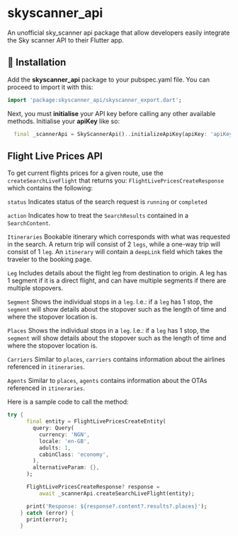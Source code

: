 # skyscanner_api

An unofficial sky_scanner api package that allow developers easily integrate the Sky scanner API to their Flutter app.


## 🚀 Installation
Add the **skyscanner_api** package to your pubspec.yaml file.
You can proceed to import it with this:

   ```Dart
  import 'package:skyscanner_api/skyscanner_export.dart';
```

Next, you must **initialise** your API key before calling any other available methods.
Initialise your **apiKey** like so:
```Dart
  final _scannerApi = SkyScannerApi()..initializeApiKey(apiKey: 'apiKey');
```

## Flight Live Prices API
To get current flights prices for a given route, use the `createSearchLiveFlight` that returns you: `FlightLivePricesCreateResponse` which contains the following:

`status`
Indicates status of the search request is  `running`  or  `completed`

`action`
Indicates how to treat the  `SearchResults`  contained in a  `SearchContent`. 

`Itineraries`
Bookable itinerary which corresponds with what was requested in the search. A return trip will consist of 2  `legs`, while a one-way trip will consist of 1  `leg`. An  `itinerary`  will contain a  `deepLink`  field which takes the traveler to the booking page.

`Leg`
Includes details about the flight leg from destination to origin. A leg has 1 segment if it is a direct flight, and can have multiple segments if there are multiple stopovers.

`Segment`
Shows the individual stops in a  `leg`. I.e.: if a  `leg`  has 1 stop, the  `segment`  will show details about the stopover such as the length of time and where the stopover location is.

`Places`
Shows the individual stops in a  `leg`. I.e.: if a  `leg`  has 1 stop, the  `segment`  will show details about the stopover such as the length of time and where the stopover location is.

`Carriers`
Similar to  `places`,  `carriers`  contains information about the airlines referenced in  `itineraries`.

`Agents`
Similar to  `places`,  `agents`  contains information about the OTAs referenced in  `itineraries`.

Here is a sample code to call the method:
```Dart
try {
      final entity = FlightLivePricesCreateEntity(
        query: Query(
          currency: 'NGN',
          locale: 'en-GB',
          adults: 1,
          cabinClass: 'economy',
        ),
        alternativeParam: {},
      );

      FlightLivePricesCreateResponse? response =
          await _scannerApi.createSearchLiveFlight(entity);

      print('Response: ${response?.content?.results?.places}');
    } catch (error) {
      print(error);
    }
```
